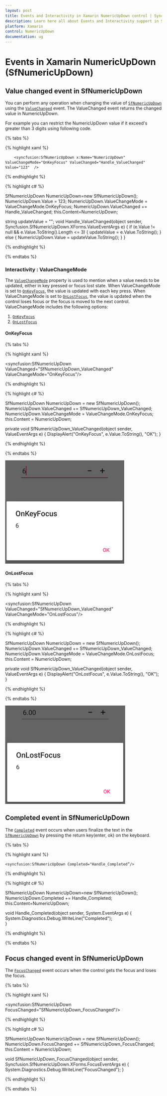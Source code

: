 ```yaml
---
layout: post
title: Events and Interactivity in Xamarin NumericUpDown control | Syncfusion
description: Learn here all about Events and Interactivity support in Syncfusion Xamarin NumericUpDown (SfNumericUpDown) control and more.
platform: Xamarin
control: NumericUpDown
documentation: ug
---
```

# Events in Xamarin NumericUpDown (SfNumericUpDown)

## Value changed event in SfNumericUpDown
 
You can perform any operation when changing the value of [`SfNumericUpDown`](https://help.syncfusion.com/cr/xamarin/Syncfusion.SfNumericUpDown.XForms.SfNumericUpDown.html) using the [`ValueChanged`](https://help.syncfusion.com/cr/xamarin/Syncfusion.SfNumericUpDown.XForms.SfNumericUpDown.html#Syncfusion_SfNumericUpDown_XForms_SfNumericUpDown_ValueChanged) event. The ValueChanged event returns the changed value in NumericUpDown.

For example you can restrict the NumericUpDown value if it exceed's greater than 3 digits using following code.

{% tabs %}

{% highlight xaml %}

        <syncfusion:SfNumericUpDown x:Name="NumericUpDown" ValueChangeMode="OnKeyFocus" ValueChanged="Handle_ValueChanged" Value="123"  />
    
{% endhighlight %}

{% highlight c# %}

SfNumericUpDown NumericUpDown=new SfNumericUpDown();
NumericUpDown.Value = 123;
NumericUpDown.ValueChangeMode = ValueChangeMode.OnKeyFocus;
NumericUpDown.ValueChanged += Handle_ValueChanged;
this.Content=NumericUpDown;

string updateValue = "";
void Handle_ValueChanged(object sender, Syncfusion.SfNumericUpDown.XForms.ValueEventArgs e)
{
    if (e.Value != null && e.Value.ToString().Length <= 3)
    {
        updateValue = e.Value.ToString();
    }
    else
    {
       NumericUpDown.Value = updateValue.ToString();
    }
}

{% endhighlight %}

{% endtabs %}

### Interactivity : ValueChangeMode

The [`ValueChangeMode`](https://help.syncfusion.com/cr/xamarin/Syncfusion.SfNumericUpDown.XForms.SfNumericUpDown.html#Syncfusion_SfNumericUpDown_XForms_SfNumericUpDown_ValueChangeMode) property is used to mention when a value needs to be updated, either in key pressed or focus lost state. When ValueChangeMode is set to [`OnKeyFocus`](https://help.syncfusion.com/cr/xamarin/Syncfusion.SfNumericUpDown.XForms.ValueChangeMode.html#Syncfusion_SfNumericUpDown_XForms_ValueChangeMode_OnKeyFocus), the value is updated with each key press. When ValueChangeMode is set to [`OnLostFocus`](https://help.syncfusion.com/cr/xamarin/Syncfusion.SfNumericUpDown.XForms.ValueChangeMode.html#Syncfusion_SfNumericUpDown_XForms_ValueChangeMode_OnLostFocus), the value is updated when the control loses focus or the focus is moved to the next control. ValueChangeMode includes the following options:

1. [`OnKeyFocus`](https://help.syncfusion.com/cr/xamarin/Syncfusion.SfNumericUpDown.XForms.ValueChangeMode.html#Syncfusion_SfNumericUpDown_XForms_ValueChangeMode_OnKeyFocus)
2. [`OnLostFocus`](https://help.syncfusion.com/cr/xamarin/Syncfusion.SfNumericUpDown.XForms.ValueChangeMode.html#Syncfusion_SfNumericUpDown_XForms_ValueChangeMode_OnLostFocus)

#### OnKeyFocus

{% tabs %}

{% highlight xaml %}

  <syncfusion:SfNumericUpDown ValueChanged="SfNumericUpDown_ValueChanged" ValueChangeMode="OnKeyFocus"/>
	
{% endhighlight %}

{% highlight c# %}

SfNumericUpDown NumericUpDown = new SfNumericUpDown();
NumericUpDown.ValueChanged += SfNumericUpDown_ValueChanged;
NumericUpDown.ValueChangeMode = ValueChangeMode.OnKeyFocus;
this.Content = NumericUpDown;

private void SfNumericUpDown_ValueChanged(object sender, ValueEventArgs e)
{
    DisplayAlert("OnKeyFocus", e.Value.ToString(), "OK");
}

{% endhighlight %}

{% endtabs %}

![Display the control with OnKeyFocus](images/onkeyfocus.png)

#### OnLostFocus

{% tabs %}

{% highlight xaml %}

  <syncfusion:SfNumericUpDown ValueChanged="SfNumericUpDown_ValueChanged" ValueChangeMode="OnLostFocus"/>
	
{% endhighlight %}

{% highlight c# %}

SfNumericUpDown NumericUpDown = new SfNumericUpDown();
NumericUpDown.ValueChanged += SfNumericUpDown_ValueChanged;
NumericUpDown.ValueChangeMode = ValueChangeMode.OnLostFocus;
this.Content = NumericUpDown;

private void SfNumericUpDown_ValueChanged(object sender, ValueEventArgs e)
{
    DisplayAlert("OnLostFocus", e.Value.ToString(), "OK");
}

{% endhighlight %}

{% endtabs %}

![Display the value with OnLostFocus](images/onlostfocus.png)

## Completed event in SfNumericUpDown
 
The [`Completed`](https://help.syncfusion.com/cr/xamarin/Syncfusion.SfNumericUpDown.XForms.SfNumericUpDown.html#Syncfusion_SfNumericUpDown_XForms_SfNumericUpDown_Completed) event occurs when users finalize the text in the [`SfNumericUpDown`](https://help.syncfusion.com/cr/xamarin/Syncfusion.SfNumericUpDown.XForms.SfNumericUpDown.html) by pressing the return key(enter, ok) on the keyboard.

{% tabs %}

{% highlight xaml %}

    <syncfusion:SfNumericUpDown Completed="Handle_Completed”/>
    
{% endhighlight %}

{% highlight c# %}

SfNumericUpDown NumericUpDown=new SfNumericUpDown();
NumericUpDown.Completed += Handle_Completed;
this.Content=NumericUpDown;

void Handle_Completed(object sender, System.EventArgs e)
{
  System.Diagnostics.Debug.WriteLine("Completed");     
}

{% endhighlight %}

{% endtabs %}

## Focus changed event in SfNumericUpDown 

The [`FocusChanged`](https://help.syncfusion.com/cr/xamarin/Syncfusion.SfNumericUpDown.XForms.SfNumericUpDown.html#Syncfusion_SfNumericUpDown_XForms_SfNumericUpDown_FocusChanged) event occurs when the control gets the focus and loses the focus.

{% tabs %}

{% highlight xaml %}

 <syncfusion:SfNumericUpDown FocusChanged="SfNumericUpDown_FocusChanged"/>
		
{% endhighlight %}

{% highlight c# %}

SfNumericUpDown NumericUpDown = new SfNumericUpDown();
NumericUpDown.FocusChanged += SfNumericUpDown_FocusChanged;
this.Content = NumericUpDown;

void SfNumericUpDown_FocusChanged(object sender, Syncfusion.SfNumericUpDown.XForms.FocusEventArgs e)
{
    System.Diagnostics.Debug.WriteLine("FocusChanged");
}

{% endhighlight %}

{% endtabs %}
